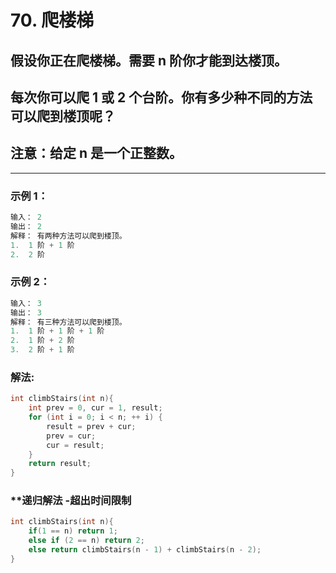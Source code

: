 # **70. 爬楼梯**

##  假设你正在爬楼梯。需要 n 阶你才能到达楼顶。
## 每次你可以爬 1 或 2 个台阶。你有多少种不同的方法可以爬到楼顶呢？
## 注意：给定 n 是一个正整数。


---

### **示例 1：**

```c
输入： 2
输出： 2
解释： 有两种方法可以爬到楼顶。
1.  1 阶 + 1 阶
2.  2 阶
```

### **示例 2：**

```c
输入： 3
输出： 3
解释： 有三种方法可以爬到楼顶。
1.  1 阶 + 1 阶 + 1 阶
2.  1 阶 + 2 阶
3.  2 阶 + 1 阶
```

### **解法:**

```c
int climbStairs(int n){
    int prev = 0, cur = 1, result;
    for (int i = 0; i < n; ++ i) {
        result = prev + cur;
        prev = cur;
        cur = result;
    }
    return result;
}
```

### **递归解法 -超出时间限制
```c
int climbStairs(int n){
    if(1 == n) return 1;
    else if (2 == n) return 2;
    else return climbStairs(n - 1) + climbStairs(n - 2);
}  
```
